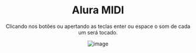 <div align="center">
  <h1>Alura MIDI</h1> 
  <p> Clicando nos botões ou apertando as teclas enter ou espace o som de cada um será tocado.</p>
  
  ![image](https://github.com/user-attachments/assets/bbae8b87-71bc-48ff-b5da-45854989d80b)

</div>
